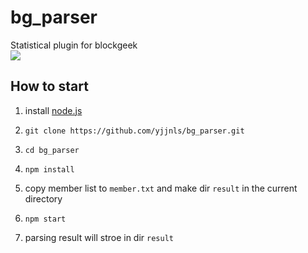 # bg_parser
Statistical plugin for blockgeek   
![](https://ci.appveyor.com/api/projects/status/ty3nh0rb43349epc?svg=true)
## How to start
1.  install [node.js](https://nodejs.org/dist/v10.13.0/node-v10.13.0-x64.msi)
2.  `git clone https://github.com/yjjnls/bg_parser.git`
3.  `cd bg_parser`
4.  `npm install`

5.  copy member list to `member.txt` and make dir `result` in the current directory
6.  `npm start`
7.  parsing result will stroe in dir `result`
